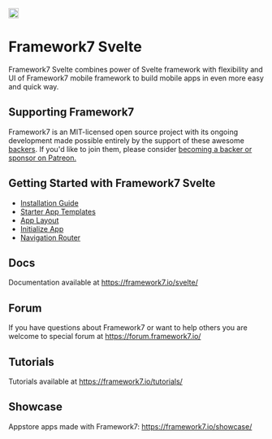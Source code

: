 <a href="https://www.patreon.com/vladimirkharlampidi"><img src="https://framework7.io/i/support-badge.png" height="20"></a>

# Framework7 Svelte

Framework7 Svelte combines power of Svelte framework with flexibility and UI of Framework7 mobile framework to build mobile apps in even more easy and quick way.

## Supporting Framework7

Framework7 is an MIT-licensed open source project with its ongoing development made possible entirely by the support of these awesome [backers](https://github.com/framework7io/framework7/blob/master/BACKERS.md). If you'd like to join them, please consider [becoming a backer or sponsor on Patreon.](https://www.patreon.com/vladimirkharlampidi)


## Getting Started with Framework7 Svelte
  * [Installation Guide](https://framework7.io/svelte/installation.html)
  * [Starter App Templates](https://framework7.io/templates/)
  * [App Layout](https://framework7.io/svelte/app-layout.html)
  * [Initialize App](https://framework7.io/svelte/init-app.html)
  * [Navigation Router](https://framework7.io/svelte/navigation-router.html)

## Docs

Documentation available at https://framework7.io/svelte/

## Forum

If you have questions about Framework7 or want to help others you are welcome to special forum at https://forum.framework7.io/

## Tutorials

Tutorials available at https://framework7.io/tutorials/

## Showcase

Appstore apps made with Framework7: https://framework7.io/showcase/
